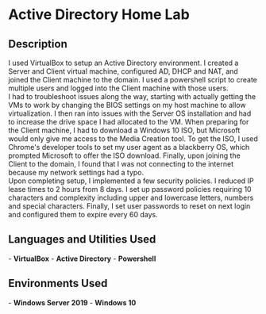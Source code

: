 <h1>Active Directory Home Lab</h1>

<!-- ### [YouTube Demonstration]()
--!>

<h2>Description</h2>
I used VirtualBox to setup an Active Directory environment. I created a Server and Client virtual machine, configured AD, DHCP and NAT, and joined the Client machine to the domain. I used a powershell script to create multiple users and logged into the Client machine with those users. 
<br />
I had to troubleshoot issues along the way, starting with actually getting the VMs to work by changing the BIOS settings on my host machine to allow virtualization. I then ran into issues with the Server OS installation and had to increase the drive space I had allocated to the VM. When preparing for the Client machine, I had to download a Windows 10 ISO, but Microsoft would only give me access to the Media Creation tool. To get the ISO, I used Chrome's developer tools to set my user agent as a blackberry OS, which prompted Microsoft to offer the ISO download. Finally, upon joining the Client to the domain, I found that I was not connecting to the internet because my network settings had a typo.
<br />
Upon completing setup, I implemented a few security policies. I reduced IP lease times to 2 hours from 8 days. I set up password policies requiring 10 characters and complexity including upper and lowercase letters, numbers and special characters. Finally, I set user passwords to reset on next login and configured them to expire every 60 days.
<br />


<h2>Languages and Utilities Used</h2>

- <b>VirtualBox</b>
- <b>Active Directory</b>
- <b>Powershell</b>

<h2>Environments Used </h2>

- <b>Windows Server 2019</b>
- <b>Windows 10</b>

<!--
<h2>Program walk-through:</h2>

<p align="center">
Launch VirtualBox: <br/>
<img src="https://i.imgur.com/62TgaWL.png" height="80%" width="80%" alt="Disk Sanitization Steps"/>
<br />
<br />
Create Server VM:  <br/>
<img src="https://i.imgur.com/tcTyMUE.png" height="80%" width="80%" alt="Disk Sanitization Steps"/>
<br />
<br />
Install Active Directory: <br/>
<img src="https://i.imgur.com/nCIbXbg.png" height="80%" width="80%" alt="Disk Sanitization Steps"/>
<br />
<br />
Create Domain Admin:  <br/>
<img src="https://i.imgur.com/cdFHBiU.png" height="80%" width="80%" alt="Disk Sanitization Steps"/>
<br />
<br />
Instll NAT:  <br/>
<img src="https://i.imgur.com/JL945Ga.png" height="80%" width="80%" alt="Disk Sanitization Steps"/>
<br />
<br />
Setup DHCP server:  <br/>
<img src="https://i.imgur.com/K71yaM2.png" height="80%" width="80%" alt="Disk Sanitization Steps"/>
<br />
<br />
Create Users:  <br/>
<img src="https://i.imgur.com/AeZkvFQ.png" height="80%" width="80%" alt="Disk Sanitization Steps"/>
<br />
<br />
Create Windows 10 VM:  <br/>
<img src="https://i.imgur.com/AeZkvFQ.png" height="80%" width="80%" alt="Disk Sanitization Steps"/>
<br />
<br />
Join Windows 10 VM to Domain:  <br/>
<img src="https://i.imgur.com/AeZkvFQ.png" height="80%" width="80%" alt="Disk Sanitization Steps"/>
<br />
<br />
Confirm Internet Access:  <br/>
<img src="https://i.imgur.com/AeZkvFQ.png" height="80%" width="80%" alt="Disk Sanitization Steps"/>
</p>
--!>

<!--
 ```diff
- text in red
+ text in green
! text in orange
# text in gray
@@ text in purple (and bold)@@
```
--!>
